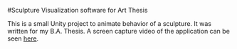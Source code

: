 #Sculpture Visualization software for Art Thesis

This is a small Unity project to animate behavior of a sculpture. It was written for my B.A. Thesis.
A screen capture video of the application can be seen [here](https://www.youtube.com/embed/YKM5IJVOh2g).
